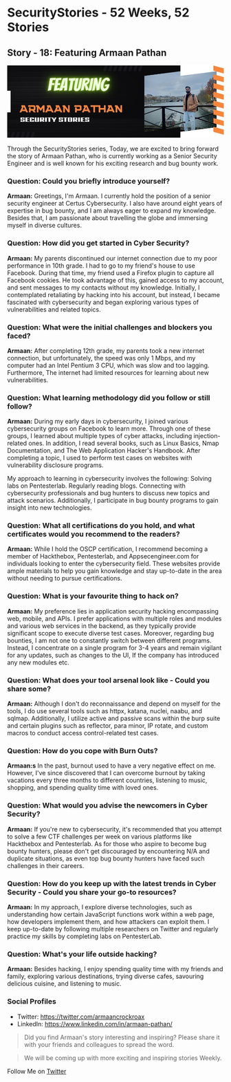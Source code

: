 # SecurityStories - 52 Weeks, 52 Stories

## Story - 18: Featuring **Armaan Pathan** 

![Armaan Bastin](../media/armaan-pathan.jpg)

Through the SecurityStories series, Today, we are excited to bring forward the story of Armaan Pathan, who is currently working as a Senior Security Engineer and is well known for his exciting research and bug bounty work.

### **Question:** Could you briefly introduce yourself? 

**Armaan:** Greetings, I'm Armaan. I currently hold the position of a senior security engineer at Certus Cybersecurity. I also have around eight years of expertise in bug bounty,  and I am always eager to expand my knowledge. Besides that, I am passionate about travelling the globe and immersing myself in diverse cultures.


### **Question:** How did you get started in Cyber Security?

**Armaan:** My parents discontinued our internet connection due to my poor performance in 10th grade. I had to go to my friend's house to use Facebook. During that time, my friend used a Firefox plugin to capture all Facebook cookies. He took advantage of this, gained access to my account, and sent messages to my contacts without my knowledge. Initially, I contemplated retaliating by hacking into his account, but instead, I became fascinated with cybersecurity and began exploring various types of vulnerabilities and related topics.


### **Question:** What were the initial challenges and blockers you faced? 

**Armaan:** After completing 12th grade, my parents took a new internet connection, but unfortunately, the speed was only 1 Mbps, and my computer had an Intel Pentium 3 CPU, which was slow and too lagging. Furthermore, The internet had limited resources for learning about new vulnerabilities.



### **Question:** What learning methodology did you follow or still follow? 
**Armaan:** During my early days in cybersecurity, I joined various cybersecurity groups on Facebook to learn more. Through one of these groups, I learned about multiple types of cyber attacks, including injection-related ones. In addition, I read several books, such as Linux Basics, Nmap Documentation, and The Web Application Hacker's Handbook. After completing a topic, I used to perform test cases on websites with vulnerability disclosure programs.

My approach to learning in cybersecurity involves the following:
Solving labs on Pentesterlab.
Regularly reading blogs.
Connecting with cybersecurity professionals and bug hunters to discuss new topics and attack scenarios.
Additionally, I participate in bug bounty programs to gain insight into new technologies.



### **Question:** What all certifications do you hold, and what certificates would you recommend to the readers? 

**Armaan:** While I hold the OSCP certification, I recommend becoming a member of Hackthebox, Pentesterlab, and Appsecengineer.com for individuals looking to enter the cybersecurity field. These websites provide ample materials to help you gain knowledge and stay up-to-date in the area without needing to pursue certifications.


### **Question:** What is your favourite thing to hack on?

**Armaan:** My preference lies in application security hacking encompassing web, mobile, and APIs. I prefer applications with multiple roles and modules and various web services in the backend, as they typically provide significant scope to execute diverse test cases. Moreover, regarding bug bounties, I am not one to constantly switch between different programs. Instead, I concentrate on a single program for 3-4 years and remain vigilant for any updates, such as changes to the UI, If the company has introduced any new modules etc.

### **Question:** What does your tool arsenal look like - Could you share some?

**Armaan:** Although I don't do reconnaissance and depend on myself for the tools, I do use several tools such as httpx, katana, nuclei, naabu, and sqlmap. Additionally, I utilize active and passive scans within the burp suite and certain plugins such as reflector, para minor, IP rotate, and custom macros to conduct access control-related test cases.


### **Question:** How do you cope with Burn Outs?

**Armaan:s** In the past, burnout used to have a very negative effect on me. However, I've since discovered that I can overcome burnout by taking vacations every three months to different countries, listening to music, shopping, and spending quality time with loved ones.


### **Question:** What would you advise the newcomers in Cyber Security?
**Armaan:** If you're new to cybersecurity, it's recommended that you attempt to solve a few CTF challenges per week on various platforms like Hackthebox and Pentesterlab. As for those who aspire to become bug bounty hunters, please don't get discouraged by encountering N/A and duplicate situations, as even top bug bounty hunters have faced such challenges in their careers. 


### **Question:** How do you keep up with the latest trends in Cyber Security - Could you share your go-to resources? 

**Armaan:** In my approach, I explore diverse technologies, such as understanding how certain JavaScript functions work within a web page, how developers implement them, and how attackers can exploit them. I keep up-to-date by following multiple researchers on Twitter and regularly practice my skills by completing labs on PentesterLab.


### **Question:** What's your life outside hacking?

**Armaan:** Besides hacking, I enjoy spending quality time with my friends and family, exploring various destinations, trying diverse cafes, savouring delicious cuisine, and listening to music.

### Social Profiles

- Twitter: https://twitter.com/armaancrockroax
- LinkedIn: https://www.linkedin.com/in/armaan-pathan/


> Did you find Armaan's story interesting and inspiring? Please share it with your friends and colleagues to spread the word. 

> We will be coming up with more exciting and inspiring stories Weekly.

Follow Me on [Twitter](https://www.twitter.com/harshbothra_)